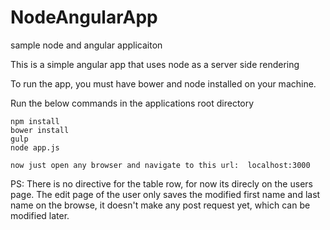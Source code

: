 # NodeAngularApp
sample node and angular applicaiton


This is a simple angular app that uses node as a server side rendering

To run the app, you must have bower and node installed on your machine.

Run the below commands in the applications root directory 

    npm install
    bower install
    gulp    
    node app.js
    
    now just open any browser and navigate to this url:  localhost:3000 


PS: There is no directive for the table row, for now its direcly on the users page. 
The edit page of the user only saves the modified first name and last name on the browse, it doesn't make any post request yet, which can be modified later. 


